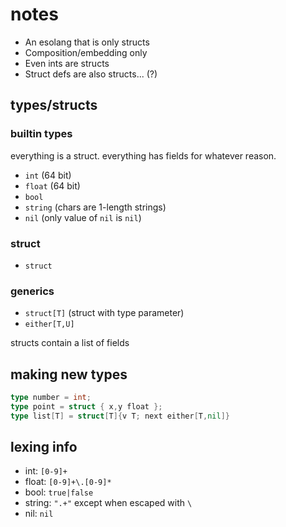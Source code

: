 # notes

- An esolang that is only structs
- Composition/embedding only
- Even ints are structs
- Struct defs are also structs... (?)

## types/structs

### builtin types

everything is a struct. everything has fields for whatever reason.

- `int` (64 bit)
- `float` (64 bit)
- `bool`
- `string` (chars are 1-length strings)
- `nil` (only value of `nil` is `nil`)

### struct

- `struct`

### generics

- `struct[T]` (struct with type parameter)
- `either[T,U]`

structs contain a list of fields

## making new types

```go
type number = int;
type point = struct { x,y float };
type list[T] = struct[T]{v T; next either[T,nil]}
```

## lexing info

- int: `[0-9]+`
- float: `[0-9]+\.[0-9]*`
- bool: `true|false`
- string: `".+"` except when escaped with `\`
- nil: `nil`
